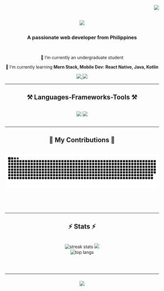 <img align="right" src="https://visitor-badge.laobi.icu/badge?page_id=sdevmarc.sdevmarc" />

<h1 align="center">
    <img src="https://readme-typing-svg.herokuapp.com/?font=Righteous&size=35&center=true&vCenter=true&width=500&height=70&duration=4000&lines=Hi+There!+👋;+I'm+Marc+Edison!;" />
</h1>

<h3 align="center">A passionate web developer from Philippines</h3>

<br/>

<div align="center">
 
 🔭 I’m currently an undergraduate student
 
 🌱 I’m currently learning **Mern Stack, Mobile Dev: React Native, Java, Kotlin**
 
 </div>
 
<div align="center"> 
  <a href="mailto:heed-mesuarez@smu.edu.ph.com" target="_blank">
    <img src="https://img.shields.io/badge/Gmail-333333?style=for-the-badge&logo=gmail&logoColor=red" />
  </a>
  <a href="https://www.linkedin.com/in/sdevmarc" target="_blank">
    <img src="https://img.shields.io/badge/LinkedIn-0077B5?style=for-the-badge&logo=linkedin&logoColor=white"/>
  </a>
</div>

 <hr/>
 
<h2 align="center">⚒️ Languages-Frameworks-Tools ⚒️</h2>
<br/>
<div align="center">
    <img src="https://skillicons.dev/icons?i=react,html,css,vscode,github,figma,tailwind,git,eclipse" />
    <img src="https://skillicons.dev/icons?i=nodejs,javascript,express,mongodb,java,mysql,php,cs,vercel,postman,dotnet" /><br>
</div>

<br/>
<hr/>

<div align="center">
  <h2>🐍 My Contributions 🐍</h2>
  <br>
  <img alt="snake eating my contributions" src="https://raw.githubusercontent.com/sdevmarc/sdevmarc/output/github-contribution-grid-snake.svg" />
  
  <br/><br/><br/>
</div>

<hr/>
<!-- asd -->
<h2 align="center">⚡ Stats ⚡</h2>
<br>
<div align=center>
  <img width=390 src="https://github-readme-stats.vercel.app/api?username=sdevmarc&theme=monokai&show_icons=true&hide_border=false&count_private=true" alt="streak stats"/>
  <img width=410 src="https://github-readme-streak-stats.herokuapp.com?user=sdevmarc&theme=monokai"/>
  <br/>
  <img width=325 align="center" src="https://github-readme-stats.vercel.app/api/top-langs/?username=sdevmarc&theme=monokai&show_icons=true&hide_border=false&layout=compact" alt="top langs" />
</div>

<br/><br/>
<hr/>

<h3 align="center">
    <img src="https://readme-typing-svg.herokuapp.com/?font=Righteous&size=25&center=true&vCenter=true&width=500&height=70&duration=4000&lines=Thanks+for+visiting!+✌️;+Shoot+me+a+message+on+Linkedin!;I'm+always+down+to+collab+:)">
</h3>

<br/>

